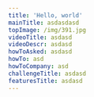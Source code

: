 ```yaml
---
title: 'Hello, world'
mainTitle: asdasdasd
topImage: /img/391.jpg
videoTitle: asdasd
videoDescr: asdasd
howToAsked: asdasd
howTo: asd
howToCompany: asd
challengeTitle: asdasd
featuresTitle: asdasd
---
```


